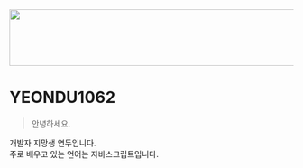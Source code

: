 <img src="https://mblogthumb-phinf.pstatic.net/MjAxODAzMTVfMjEx/MDAxNTIxMDc4Nzc4NTg4.05QcTJRa8eJf6MTtC57lNsGl3KYYkh_rCC9X1BRrlTUg.oc4CaJApAN61AD03xYPl4Y44EbQI5GYVzG6ytc_qhoAg.PNG.osy2201/38.png?type=w800" width="1000" height="100">

# **YEONDU1062**

> 안녕하세요.

개발자 지망생 연두입니다.  
주로 배우고 있는 언어는 자바스크립트입니다.  
